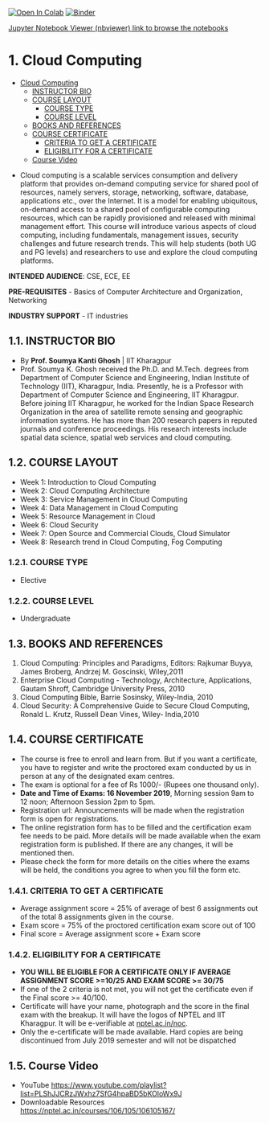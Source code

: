 [![Open In Colab](https://colab.research.google.com/assets/colab-badge.svg)](https://colab.research.google.com/github/gymk/Cloud-Computing-Course/) [![Binder](https://mybinder.org/badge_logo.svg)](https://mybinder.org/v2/gh/gymk/Cloud-Computing-Course/master)

[Jupyter Notebook Viewer (nbviewer) link to browse the notebooks](https://nbviewer.jupyter.org/github/gymk/Cloud-Computing-Course/tree/master/)

# 1. Cloud Computing
<!-- TOC -->

- [Cloud Computing](#cloud-computing)
  - [INSTRUCTOR BIO](#instructor-bio)
  - [COURSE LAYOUT](#course-layout)
    - [COURSE TYPE](#course-type)
    - [COURSE LEVEL](#course-level)
  - [BOOKS AND REFERENCES](#books-and-references)
  - [COURSE CERTIFICATE](#course-certificate)
    - [CRITERIA TO GET A CERTIFICATE](#criteria-to-get-a-certificate)
    - [ELIGIBILITY FOR A CERTIFICATE](#eligibility-for-a-certificate)
  - [Course Video](#course-video)

<!-- /TOC -->
- Cloud computing is a scalable services consumption and delivery platform that provides on-demand computing service for shared pool of resources, namely servers, storage, networking, software, database, applications etc., over the Internet. It is a model for enabling ubiquitous, on-demand access to a shared pool of configurable computing resources, which can be rapidly provisioned and released with minimal management effort. This course will introduce various aspects of cloud computing, including fundamentals, management issues, security challenges and future research trends. This will help students (both UG and PG levels) and researchers to use and explore the cloud computing platforms.

__INTENDED AUDIENCE__: CSE, ECE, EE

__PRE-REQUISITES__ - Basics of Computer Architecture and Organization, Networking

__INDUSTRY SUPPORT__ - IT industries

## 1.1. INSTRUCTOR BIO

- By __Prof. Soumya Kanti Ghosh__   |   IIT Kharagpur
- Prof. Soumya K. Ghosh received the Ph.D. and M.Tech. degrees from Department of Computer Science and Engineering, Indian Institute of Technology (IIT), Kharagpur, India. Presently, he is a Professor with Department of Computer Science and Engineering, IIT Kharagpur. Before joining IIT Kharagpur, he worked for the Indian Space Research Organization in the area of satellite remote sensing and geographic information systems. He has more than 200 research papers in reputed journals and conference proceedings. His research interests include spatial data science, spatial web services and cloud computing.

## 1.2. COURSE LAYOUT

- Week 1: Introduction to Cloud Computing
- Week 2: Cloud Computing Architecture
- Week 3: Service Management in Cloud Computing
- Week 4: Data Management in Cloud Computing
- Week 5: Resource Management in Cloud
- Week 6: Cloud Security
- Week 7: Open Source and Commercial Clouds, Cloud Simulator
- Week 8: Research trend in Cloud Computing, Fog Computing

### 1.2.1. COURSE TYPE

- Elective

### 1.2.2. COURSE LEVEL

- Undergraduate

## 1.3. BOOKS AND REFERENCES

1. Cloud Computing: Principles and Paradigms, Editors: Rajkumar Buyya, James Broberg, Andrzej M. Goscinski, Wiley,2011
2. Enterprise Cloud Computing - Technology, Architecture, Applications, Gautam Shroff, Cambridge University Press, 2010
3. Cloud Computing Bible, Barrie Sosinsky, Wiley-India, 2010
4. Cloud Security: A Comprehensive Guide to Secure Cloud Computing, Ronald L. Krutz, Russell Dean Vines, Wiley- India,2010

## 1.4. COURSE CERTIFICATE

- The course is free to enroll and learn from. But if you want a certificate, you have to register and write the proctored exam conducted by us in person at any of the designated exam centres.
- The exam is optional for a fee of Rs 1000/- (Rupees one thousand only).
- __Date and Time of Exams: 16 November 2019__, Morning session 9am to 12 noon; Afternoon Session 2pm to 5pm.
- Registration url: Announcements will be made when the registration form is open for registrations.
- The online registration form has to be filled and the certification exam fee needs to be paid. More details will be made available when the exam registration form is published. If there are any changes, it will be mentioned then.
- Please check the form for more details on the cities where the exams will be held, the conditions you agree to when you fill the form etc.

### 1.4.1. CRITERIA TO GET A CERTIFICATE

- Average assignment score = 25% of average of best 6 assignments out of the total 8 assignments given in the course.
- Exam score = 75% of the proctored certification exam score out of 100
- Final score = Average assignment score + Exam score

### 1.4.2. ELIGIBILITY FOR A CERTIFICATE

- __YOU WILL BE ELIGIBLE FOR A CERTIFICATE ONLY IF AVERAGE ASSIGNMENT SCORE >=10/25 AND EXAM SCORE >= 30/75__
- If one of the 2 criteria is not met, you will not get the certificate even if the Final score >= 40/100.
- Certificate will have your name, photograph and the score in the final exam with the breakup. It will have the logos of NPTEL and IIT Kharagpur. It will be e-verifiable at [nptel.ac.in/noc](https://nptel.ac.in/noc/).
- Only the e-certificate will be made available. Hard copies are being discontinued from July 2019 semester and will not be dispatched

## 1.5. Course Video

- YouTube <https://www.youtube.com/playlist?list=PLShJJCRzJWxhz7SfG4hpaBD5bKOloWx9J>
- Downloadable Resources <https://nptel.ac.in/courses/106/105/106105167/>
